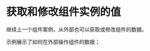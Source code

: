 # 获取和修改组件实例的值

继续上一个组件案例，从外部也可以获取或修改组件的数据。

示例展示了如何在外部操作组件的数据；

<a href="../../publics/examples/render-text/demo2.html" preview main demo></a>
<a href="../../publics/examples/render-text/text-demo.html" demo></a>